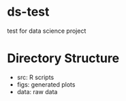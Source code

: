 # ds-test
test for data science project

# Directory Structure
* src: R scripts
* figs: generated plots
* data: raw data
